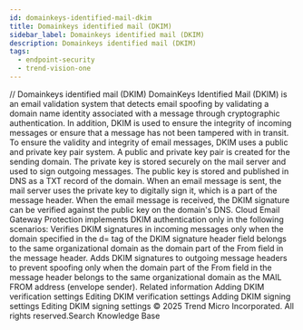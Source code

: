 ```yaml
---
id: domainkeys-identified-mail-dkim
title: Domainkeys identified mail (DKIM)
sidebar_label: Domainkeys identified mail (DKIM)
description: Domainkeys identified mail (DKIM)
tags:
  - endpoint-security
  - trend-vision-one
---
```


/*<![CDATA[*/ $('#title').html($('meta[name=map-description]').attr('content')); /*]]>*/ Domainkeys identified mail (DKIM) DomainKeys Identified Mail (DKIM) is an email validation system that detects email spoofing by validating a domain name identity associated with a message through cryptographic authentication. In addition, DKIM is used to ensure the integrity of incoming messages or ensure that a message has not been tampered with in transit. To ensure the validity and integrity of email messages, DKIM uses a public and private key pair system. A public and private key pair is created for the sending domain. The private key is stored securely on the mail server and used to sign outgoing messages. The public key is stored and published in DNS as a TXT record of the domain. When an email message is sent, the mail server uses the private key to digitally sign it, which is a part of the message header. When the email message is received, the DKIM signature can be verified against the public key on the domain's DNS. Cloud Email Gateway Protection implements DKIM authentication only in the following scenarios: Verifies DKIM signatures in incoming messages only when the domain specified in the d= tag of the DKIM signature header field belongs to the same organizational domain as the domain part of the From field in the message header. Adds DKIM signatures to outgoing message headers to prevent spoofing only when the domain part of the From field in the message header belongs to the same organizational domain as the MAIL FROM address (envelope sender). Related information Adding DKIM verification settings Editing DKIM verification settings Adding DKIM signing settings Editing DKIM signing settings © 2025 Trend Micro Incorporated. All rights reserved.Search Knowledge Base